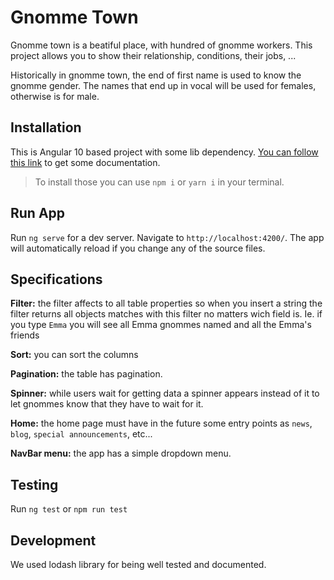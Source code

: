 # Gnomme Town

Gnomme town is a beatiful place, with hundred of gnomme workers. This project allows you to show their relationship, conditions, their jobs, ...

Historically in gnomme town, the end of first name is used to know the gnomme gender. The names that end up in vocal will be used for females, otherwise is for male.

## Installation

This is Angular 10 based project with some lib dependency.
[You can follow this link](https://angular.io/guide/setup-local) to get some documentation.
>To install those you can use `npm i` or `yarn i` in your terminal.

## Run App

Run `ng serve` for a dev server. Navigate to `http://localhost:4200/`. The app will automatically reload if you change any of the source files.

## Specifications

**Filter:** the filter affects to all table properties so when you insert a string the filter returns all objects matches with this filter no matters wich field is. Ie. if you type `Emma` you will see all Emma gnommes named and all the Emma's friends

**Sort:** you can sort the columns

**Pagination:** the table has pagination.

**Spinner:** while users wait for getting data a spinner appears instead of it to let gnommes know that they have to wait for it.

**Home:** the home page must have in the future some entry points as `news`, `blog`, `special announcements`, etc...

**NavBar menu:** the app has a simple dropdown menu.


## Testing

Run `ng test` or `npm run test`

## Development

We used lodash library for being well tested and documented.
